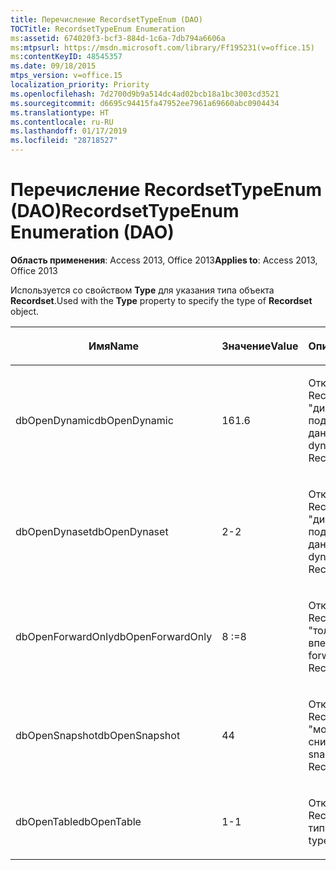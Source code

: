 ```yaml
---
title: Перечисление RecordsetTypeEnum (DAO)
TOCTitle: RecordsetTypeEnum Enumeration
ms:assetid: 674020f3-bcf3-884d-1c6a-7db794a6606a
ms:mtpsurl: https://msdn.microsoft.com/library/Ff195231(v=office.15)
ms:contentKeyID: 48545357
ms.date: 09/18/2015
mtps_version: v=office.15
localization_priority: Priority
ms.openlocfilehash: 7d2700d9b9a514dc4ad02bcb18a1bc3003cd3521
ms.sourcegitcommit: d6695c94415fa47952ee7961a69660abc0904434
ms.translationtype: HT
ms.contentlocale: ru-RU
ms.lasthandoff: 01/17/2019
ms.locfileid: "28718527"
---
```

# <a name="recordsettypeenum-enumeration-dao"></a><span data-ttu-id="5642e-102">Перечисление RecordsetTypeEnum (DAO)</span><span class="sxs-lookup"><span data-stu-id="5642e-102">RecordsetTypeEnum Enumeration (DAO)</span></span>


<span data-ttu-id="5642e-103">**Область применения**: Access 2013, Office 2013</span><span class="sxs-lookup"><span data-stu-id="5642e-103">**Applies to**: Access 2013, Office 2013</span></span>

<span data-ttu-id="5642e-104">Используется со свойством **Type** для указания типа объекта **Recordset**.</span><span class="sxs-lookup"><span data-stu-id="5642e-104">Used with the **Type** property to specify the type of **Recordset** object.</span></span>

<table>
<colgroup>
<col style="width: 33%" />
<col style="width: 33%" />
<col style="width: 33%" />
</colgroup>
<thead>
<tr class="header">
<th><p><span data-ttu-id="5642e-105">Имя</span><span class="sxs-lookup"><span data-stu-id="5642e-105">Name</span></span></p></th>
<th><p><span data-ttu-id="5642e-106">Значение</span><span class="sxs-lookup"><span data-stu-id="5642e-106">Value</span></span></p></th>
<th><p><span data-ttu-id="5642e-107">Описание</span><span class="sxs-lookup"><span data-stu-id="5642e-107">Description</span></span></p></th>
</tr>
</thead>
<tbody>
<tr class="odd">
<td><p><span data-ttu-id="5642e-108">dbOpenDynamic</span><span class="sxs-lookup"><span data-stu-id="5642e-108">dbOpenDynamic</span></span></p></td>
<td><p><span data-ttu-id="5642e-109">16</span><span class="sxs-lookup"><span data-stu-id="5642e-109">1.6</span></span></p></td>
<td><p><span data-ttu-id="5642e-110">Открывает объект Recordset типа "динамическое подмножество данных"</span><span class="sxs-lookup"><span data-stu-id="5642e-110">Opens a dynaset-type Recordset</span></span></p></td>
</tr>
<tr class="even">
<td><p><span data-ttu-id="5642e-111">dbOpenDynaset</span><span class="sxs-lookup"><span data-stu-id="5642e-111">dbOpenDynaset</span></span></p></td>
<td><p><span data-ttu-id="5642e-112">2</span><span class="sxs-lookup"><span data-stu-id="5642e-112">-2</span></span></p></td>
<td><p><span data-ttu-id="5642e-113">Открывает объект Recordset типа "динамическое подмножество данных"</span><span class="sxs-lookup"><span data-stu-id="5642e-113">Opens a dynaset-type Recordset</span></span></p></td>
</tr>
<tr class="odd">
<td><p><span data-ttu-id="5642e-114">dbOpenForwardOnly</span><span class="sxs-lookup"><span data-stu-id="5642e-114">dbOpenForwardOnly</span></span></p></td>
<td><p><span data-ttu-id="5642e-115">8</span><span class="sxs-lookup"><span data-stu-id="5642e-115"> :=8</span></span></p></td>
<td><p><span data-ttu-id="5642e-116">Открывает объект Recordset типа "только вперед"</span><span class="sxs-lookup"><span data-stu-id="5642e-116">Opens a forward-only type Recordset</span></span></p></td>
</tr>
<tr class="even">
<td><p><span data-ttu-id="5642e-117">dbOpenSnapshot</span><span class="sxs-lookup"><span data-stu-id="5642e-117">dbOpenSnapshot</span></span></p></td>
<td><p><span data-ttu-id="5642e-118">4</span><span class="sxs-lookup"><span data-stu-id="5642e-118">4</span></span></p></td>
<td><p><span data-ttu-id="5642e-119">Открывает объект Recordset типа "моментальный снимок"</span><span class="sxs-lookup"><span data-stu-id="5642e-119">Opens a snapshot-type Recordset</span></span></p></td>
</tr>
<tr class="odd">
<td><p><span data-ttu-id="5642e-120">dbOpenTable</span><span class="sxs-lookup"><span data-stu-id="5642e-120">dbOpenTable</span></span></p></td>
<td><p><span data-ttu-id="5642e-121">1</span><span class="sxs-lookup"><span data-stu-id="5642e-121">-1</span></span></p></td>
<td><p><span data-ttu-id="5642e-122">Открывает объект Recordset табличного типа</span><span class="sxs-lookup"><span data-stu-id="5642e-122">Opens a table-type Recordset</span></span></p></td>
</tr>
</tbody>
</table>

